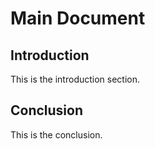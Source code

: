 # Main Document

## Introduction

This is the introduction section.



## Conclusion

This is the conclusion.
